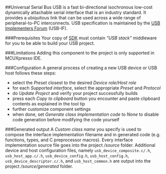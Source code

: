 ##Universal Serial Bus
USB is a fast bi-directional isochronous low-cost dynamically attachable serial interface that is an industry standard.
It provides a ubiquitous link that can be used across a wide range of peripheral-to-PC interconnects.
USB specification is maintained by the [USB Implementers Forum](https://www.usb.org/) (USB-IF).

###Prerequisites
Your copy of [SDK](http://kex-stage.freescale.net/en/welcome) must contain *"USB stack"* middleware for you to be able to build your USB project.

###Limitations
Adding this component to the project is only supported in MCUXpresso IDE.

###Configuration
A general process of creating a new USB device or USB host follows these steps:
* select the *Preset* closest to the desired *Device role*/*Host role*
* for each *Supported interface*, select the appropriate *Preset* and *Protocol*
* do *Update Project* and verify your project successfully builds
* press each *Copy to clipboard* button you encounter and paste clipboard contents as explained in the tool tip
* further customize component settings
* when done, set *Generate class implementation code* to *None* to disable code generation before modifying the code yourself

###Generated output
A *Custom class name* you specify is used to compose the interface implementation filename and in generated code (e.g. functions, types, and C preprocessor macros).
Every interface implementation source file goes into the project */source* folder.
Additional device and host configuration files, namely `usb_device_composite.c/.h`, `usb_host_app.c/.h`, `usb_device_config.h`, `usb_host_config.h`, `usb_device_descriptor.c/.h`, and `usb_host_common.h` are output into the project */source/generated* folder.
